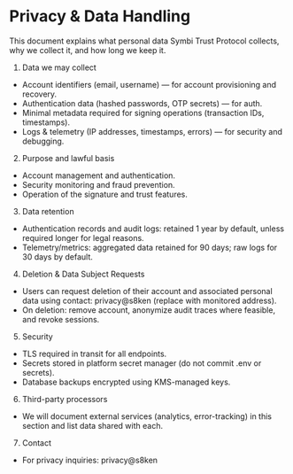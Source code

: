 # Privacy & Data Handling

This document explains what personal data Symbi Trust Protocol collects, why we collect it, and how long we keep it.

1) Data we may collect
- Account identifiers (email, username) — for account provisioning and recovery.
- Authentication data (hashed passwords, OTP secrets) — for auth.
- Minimal metadata required for signing operations (transaction IDs, timestamps).
- Logs & telemetry (IP addresses, timestamps, errors) — for security and debugging.

2) Purpose and lawful basis
- Account management and authentication.
- Security monitoring and fraud prevention.
- Operation of the signature and trust features.

3) Data retention
- Authentication records and audit logs: retained 1 year by default, unless required longer for legal reasons.
- Telemetry/metrics: aggregated data retained for 90 days; raw logs for 30 days by default.

4) Deletion & Data Subject Requests
- Users can request deletion of their account and associated personal data using contact: privacy@s8ken (replace with monitored address).
- On deletion: remove account, anonymize audit traces where feasible, and revoke sessions.

5) Security
- TLS required in transit for all endpoints.
- Secrets stored in platform secret manager (do not commit .env or secrets).
- Database backups encrypted using KMS-managed keys.

6) Third-party processors
- We will document external services (analytics, error-tracking) in this section and list data shared with each.

7) Contact
- For privacy inquiries: privacy@s8ken
